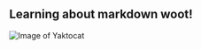 ## Learning about markdown woot!

![Image of Yaktocat](https://octodex.github.com/images/yaktocat.png "Cute cate!")
